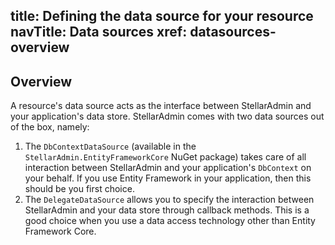 title: Defining the data source for your resource
navTitle: Data sources
xref: datasources-overview
---

## Overview

A resource's data source acts as the interface between StellarAdmin and your application's data store. StellarAdmin comes with two data sources out of the box, namely:

1. The `DbContextDataSource` (available in the `StellarAdmin.EntityFrameworkCore` NuGet package) takes care of all interaction between StellarAdmin and your application's `DbContext` on your behalf. If you use Entity Framework in your application, then this should be you first choice.
1. The `DelegateDataSource` allows you to specify the interaction between StellarAdmin and your data store through callback methods. This is a good choice when you use a data access technology other than Entity Framework Core.
